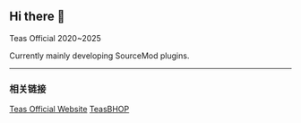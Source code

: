 ## Hi there 👋
Teas Official 2020~2025

Currently mainly developing SourceMod plugins.



---

### 相关链接
[Teas Official Website](https://nekogan.com)
[TeasBHOP](https://a.ipairsdo.xin)
